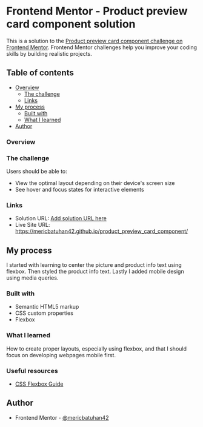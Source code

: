 # Frontend Mentor - Product preview card component solution

This is a solution to the [Product preview card component challenge on Frontend Mentor](https://www.frontendmentor.io/challenges/product-preview-card-component-GO7UmttRfa). Frontend Mentor challenges help you improve your coding skills by building realistic projects. 

## Table of contents

- [Overview](#overview)
  - [The challenge](#the-challenge)
  - [Links](#links)
- [My process](#my-process)
  - [Built with](#built-with)
  - [What I learned](#what-i-learned)
- [Author](#author)

### Overview

### The challenge

Users should be able to:

- View the optimal layout depending on their device's screen size
- See hover and focus states for interactive elements

### Links

- Solution URL: [Add solution URL here](https://www.frontendmentor.io/solutions/product-preview-card-component-using-flexbox-hqcgFSf5Pm)
- Live Site URL: https://mericbatuhan42.github.io/product_preview_card_component/

## My process

I started with learning to center the picture and product info text using flexbox. 
Then styled the product info text. 
Lastly I added mobile design using media queries.

### Built with

- Semantic HTML5 markup
- CSS custom properties
- Flexbox

### What I learned

How to create proper layouts, especially using flexbox, and that I should focus on developing webpages mobile first.

### Useful resources

- [CSS Flexbox Guide](https://css-tricks.com/snippets/css/a-guide-to-flexbox/)

## Author

- Frontend Mentor - [@mericbatuhan42](https://www.frontendmentor.io/profile/mericbatuhan42)
